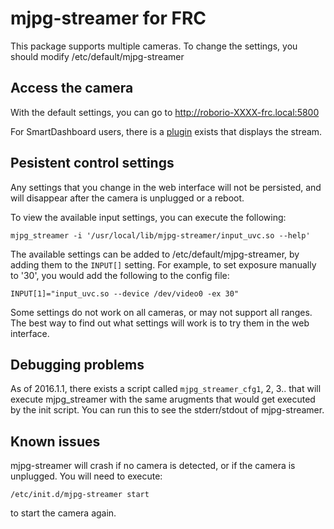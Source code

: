 mjpg-streamer for FRC
=====================

This package supports multiple cameras. To change the settings, you should
modify /etc/default/mjpg-streamer

Access the camera
-----------------

With the default settings, you can go to http://roborio-XXXX-frc.local:5800

For SmartDashboard users, there is a [plugin](https://github.com/Beachbot330/MJPGStream_SDExtension) exists that displays the stream.

Pesistent control settings
--------------------------

Any settings that you change in the web interface will not be persisted, and will
disappear after the camera is unplugged or a reboot.

To view the available input settings, you can execute the following:

	mjpg_streamer -i '/usr/local/lib/mjpg-streamer/input_uvc.so --help'
	
The available settings can be added to /etc/default/mjpg-streamer, by adding
them to the `INPUT[]` setting. For example, to set exposure manually to '30',
you would add the following to the config file:

	INPUT[1]="input_uvc.so --device /dev/video0 -ex 30"
	
Some settings do not work on all cameras, or may not support all ranges. The 
best way to find out what settings will work is to try them in the web interface.

Debugging problems
------------------

As of 2016.1.1, there exists a script called `mjpg_streamer_cfg1`, 2, 3.. that
will execute mjpg_streamer with the same arugments that would get executed by
the init script. You can run this to see the stderr/stdout of mjpg-streamer.

Known issues
------------

mjpg-streamer will crash if no camera is detected, or if the camera is
unplugged. You will need to execute:

	/etc/init.d/mjpg-streamer start 

to start the camera again.
